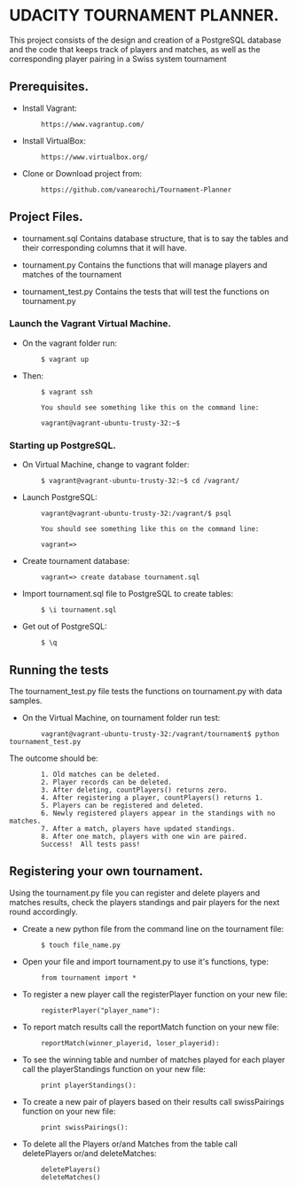 # UDACITY TOURNAMENT PLANNER. 

 This project consists of the design and creation of a PostgreSQL database and the code that keeps track of players and matches, 
 as well as  the corresponding player pairing in a Swiss system tournament

## Prerequisites.

* Install Vagrant:
```
        https://www.vagrantup.com/
```
* Install VirtualBox:
```
        https://www.virtualbox.org/
```
* Clone or Download project from:
```
        https://github.com/vanearochi/Tournament-Planner
```

## Project Files.

* tournament.sql
    Contains database structure, that is to say the tables and their corresponding columns that it will have.
* tournament.py
    Contains the functions that will manage players and matches of the tournament
    
* tournament_test.py
    Contains the tests that will test the functions on tournament.py


### Launch the Vagrant Virtual Machine.

* On the vagrant folder run:
    
```
        $ vagrant up
```
* Then:
    
```
        $ vagrant ssh

        You should see something like this on the command line:

        vagrant@vagrant-ubuntu-trusty-32:~$
```


### Starting up PostgreSQL.

* On Virtual Machine, change to vagrant folder:
    
```
        $ vagrant@vagrant-ubuntu-trusty-32:~$ cd /vagrant/
```

* Launch PostgreSQL:
```
        vagrant@vagrant-ubuntu-trusty-32:/vagrant/$ psql

        You should see something like this on the command line:

        vagrant=>
```
* Create tournament database:
    
```
        vagrant=> create database tournament.sql
```
* Import tournament.sql file to PostgreSQL to create tables:
```
        $ \i tournament.sql
```
* Get out of PostgreSQL:
```
        $ \q
```

## Running the tests

The tournament_test.py file tests the functions on tournament.py with data samples.

* On the Virtual Machine, on tournament folder run test:
    
```
        vagrant@vagrant-ubuntu-trusty-32:/vagrant/tournament$ python tournament_test.py
```

The outcome should be:

```
        1. Old matches can be deleted.
        2. Player records can be deleted.
        3. After deleting, countPlayers() returns zero.
        4. After registering a player, countPlayers() returns 1.
        5. Players can be registered and deleted.
        6. Newly registered players appear in the standings with no matches.
        7. After a match, players have updated standings.
        8. After one match, players with one win are paired.
        Success!  All tests pass!
```


## Registering your own tournament.

Using the tournament.py file you can register and delete players and matches results, 
check the players standings and pair players for the next round accordingly.

* Create a new python file from the command line on the tournament file:
```
        $ touch file_name.py
```
* Open your file and import tournament.py to use it's functions, type:
```
        from tournament import *
```
* To register a new player call the registerPlayer function on your new file:
```
        registerPlayer("player_name"):
```
* To report match results call the reportMatch function on your new file:
```
        reportMatch(winner_playerid, loser_playerid):
```
* To see the winning table and number of matches played for each player call the
playerStandings function on your new file:
```
        print playerStandings():
```
* To create a new pair of players based on their results call swissPairings function on your new file:
```
        print swissPairings():
```
* To delete all the Players or/and Matches from the table call deletePlayers or/and deleteMatches:
```
        deletePlayers()
        deleteMatches()
```



